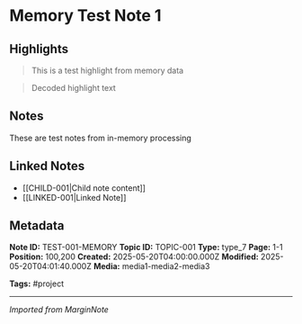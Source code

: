# Memory Test Note 1

## Highlights

> This is a test highlight from memory data

> Decoded highlight text

## Notes

These are test notes from in-memory processing

## Linked Notes

- [[CHILD-001|Child note content]]
- [[LINKED-001|Linked Note]]

## Metadata

**Note ID:** TEST-001-MEMORY
**Topic ID:** TOPIC-001
**Type:** type_7
**Page:** 1-1
**Position:** 100,200
**Created:** 2025-05-20T04:00:00.000Z
**Modified:** 2025-05-20T04:01:40.000Z
**Media:** media1-media2-media3

**Tags:** #project

---
*Imported from MarginNote*